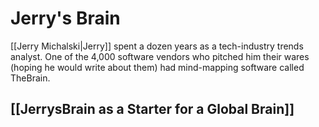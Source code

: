# Jerry's Brain
[[Jerry Michalski|Jerry]] spent a dozen years as a tech-industry trends analyst. One of the 4,000 software vendors who pitched him their wares (hoping he would write about them) had mind-mapping software called TheBrain. 

## [[JerrysBrain as a Starter for a Global Brain]]

